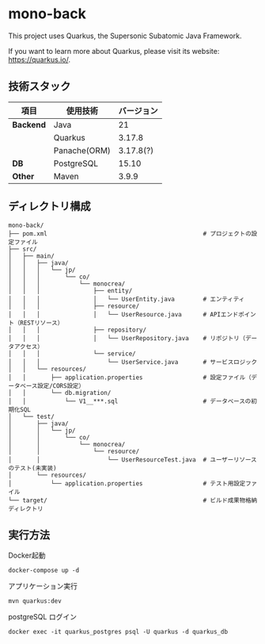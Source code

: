 # mono-back

This project uses Quarkus, the Supersonic Subatomic Java Framework.

If you want to learn more about Quarkus, please visit its website: <https://quarkus.io/>.

## 技術スタック

| 項目          | 使用技術         | バージョン     |
|-------------|--------------|-----------|
| **Backend** | Java         | 21        |
|             | Quarkus      | 3.17.8    |
|             | Panache(ORM) | 3.17.8(?) |
| **DB**      | PostgreSQL   | 15.10     |
| **Other**   | Maven        | 3.9.9     |

## ディレクトリ構成

```
mono-back/
├── pom.xml                                            # プロジェクトの設定ファイル
├── src/
│   ├── main/
│   │   ├── java/
│   │   │   └── jp/
│   │   │       └── co/
│   │   │           └── monocrea/
│   │   │               ├── entity/
│   │   │               │   └── UserEntity.java        # エンティティ
│   │   │               ├── resource/
│   │   │               │   └── UserResource.java      # APIエンドポイント（RESTリソース）
│   │   │               ├── repository/
│   │   │               │   └── UserRepository.java    # リポジトリ（データアクセス）
│   │   │               └── service/
│   │   │                   └── UserService.java       # サービスロジック
│   │   └── resources/
│   │       ├── application.properties                 # 設定ファイル（データベース設定/CORS設定）
│   │       └── db.migration/
│   │           └── V1__***.sql                        # データベースの初期化SQL
│   └── test/
│       ├── java/
│       │   └── jp/
│       │       └── co/
│       │           └── monocrea/
│       │               └── resource/
│       │                   └── UserResourceTest.java  # ユーザーリソースのテスト(未実装)
│       └── resources/
│           └── application.properties                 # テスト用設定ファイル
└── target/                                            # ビルド成果物格納ディレクトリ

```

## 実行方法

Docker起動
```
docker-compose up -d  
```

アプリケーション実行
```
mvn quarkus:dev
```

postgreSQL ログイン
```
docker exec -it quarkus_postgres psql -U quarkus -d quarkus_db
```
